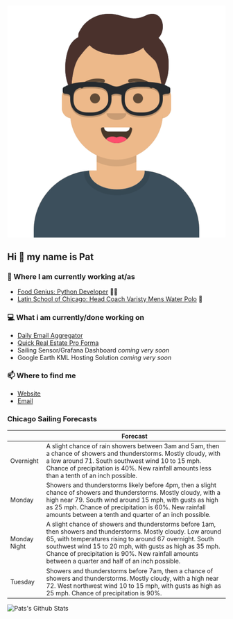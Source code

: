 [![Social banner for p-j-falconer](https://raw.githubusercontent.com/P-J-FALCONER/P-J-FALCONER/master/assets/avataaars.svg)](https://patfalconer.com/)
## Hi :wave: my name is Pat

### 💼 Where I am currently working at/as
- [Food Genius: Python Developer](https://getfoodgenius.com/) 🍔🐍
- [Latin School of Chicago: Head Coach Varisty Mens Water Polo](https://www.latinschool.org/) 🤽


### 💻 What i am currently/done working on
 - [Daily Email Aggregator](https://github.com/P-J-FALCONER/dott_daily_mail)
 - [Quick Real Estate Pro Forma](https://github.com/P-J-FALCONER/henry)
 - Sailing Sensor/Grafana Dashboard *coming very soon*
 - Google Earth KML Hosting Solution *coming very soon*

### 📫 Where to find me
 - [Website](https://patfalconer.com/)
 - [Email](mailto:patrick.j.falconer@gmail.com)


### Chicago Sailing Forecasts
|   | Forecast  |
|---|---|
| Overnight | A slight chance of rain showers between 3am and 5am, then a chance of showers and thunderstorms. Mostly cloudy, with a low around 71. South southwest wind 10 to 15 mph. Chance of precipitation is 40%. New rainfall amounts less than a tenth of an inch possible. |
| Monday | Showers and thunderstorms likely before 4pm, then a slight chance of showers and thunderstorms. Mostly cloudy, with a high near 79. South wind around 15 mph, with gusts as high as 25 mph. Chance of precipitation is 60%. New rainfall amounts between a tenth and quarter of an inch possible. |
| Monday Night | A slight chance of showers and thunderstorms before 1am, then showers and thunderstorms. Mostly cloudy. Low around 65, with temperatures rising to around 67 overnight. South southwest wind 15 to 20 mph, with gusts as high as 35 mph. Chance of precipitation is 90%. New rainfall amounts between a quarter and half of an inch possible. |
| Tuesday | Showers and thunderstorms before 7am, then a chance of showers and thunderstorms. Mostly cloudy, with a high near 72. West northwest wind 10 to 15 mph, with gusts as high as 25 mph. Chance of precipitation is 90%. |

![Pats's Github Stats](https://github-readme-stats.vercel.app/api?username=p-j-falconer&show_icons=true&theme=radical)
